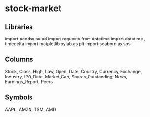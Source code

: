    # stock-market


   ## Libraries
import pandas as pd
import requests
from datetime import datetime , timedelta
import matplotlib.pylab as plt
import seaborn as sns

   ## Columns
   Stock, Close, High, Low, Open, Date, Country, Currency, Exchange, Industry, IPO_Date, Market_Cap, Shares_Outstanding, News, Earnings_Report, Peers

   ## Symbols 
   AAPL, AMZN, TSM, AMD
